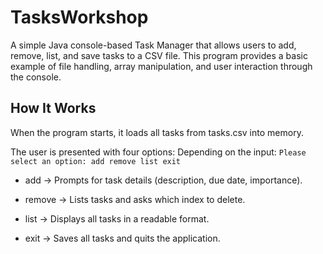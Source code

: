 # TasksWorkshop

A simple Java console-based Task Manager that allows users to add, remove, list, and save tasks to a CSV file. This program provides a basic example of file handling, array manipulation, and user interaction through the console.

## How It Works

When the program starts, it loads all tasks from tasks.csv into memory.

The user is presented with four options:
Depending on the input:
`Please select an option: add remove list exit`


- add → Prompts for task details (description, due date, importance).

- remove → Lists tasks and asks which index to delete.

- list → Displays all tasks in a readable format.

- exit → Saves all tasks and quits the application.
